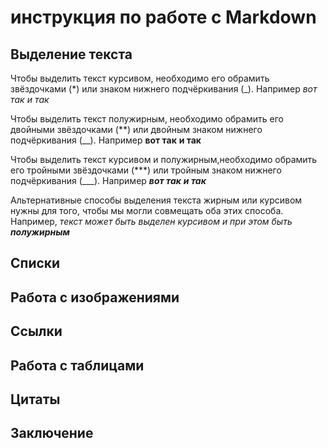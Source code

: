 # инструкция по работе с Markdown

## Выделение текста

Чтобы выделить текст курсивом, необходимо его обрамить звёздочками (*) или знаком нижнего подчёркивания (_). Например *вот так* _и так_

Чтобы выделить текст полужирным, необходимо обрамить его двойными звёздочками (**) или двойным знаком нижнего подчёркивания (__). Например **вот так** __и так__

Чтобы выделить текст курсивом и полужирным,необходимо обрамить его тройными звёздочками (***) или тройным знаком нижнего подчёркивания (___). Например ***вот так*** ___и так___

Альтернативные способы выделения текста жирным или курсивом нужны для того, чтобы мы могли совмещать оба этих способа. Например, _текст может быть выделен курсивом и при этом быть **полужирным**_




## Списки

## Работа с изображениями

## Ссылки

## Работа с таблицами

## Цитаты

## Заключение
